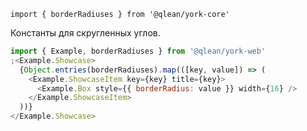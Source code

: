 `import { borderRadiuses } from '@qlean/york-core'`

Константы для скругленных углов.

```js
import { Example, borderRadiuses } from '@qlean/york-web'
;<Example.Showcase>
  {Object.entries(borderRadiuses).map(([key, value]) => (
    <Example.ShowcaseItem key={key} title={key}>
      <Example.Box style={{ borderRadius: value }} width={16} />
    </Example.ShowcaseItem>
  ))}
</Example.Showcase>
```
